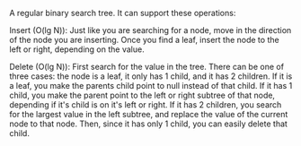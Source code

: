 A regular binary search tree. It can support these operations:

Insert (O(lg N)): Just like you are searching for a node, move in the direction of the node you are inserting. Once you find a leaf, insert the node to the left or
right, depending on the value.

Delete (O(lg N)): First search for the value in the tree. There can be one of three cases: the node is a leaf, it only has 1 child, and it has 2 children. If it is
a leaf, you make the parents child point to null instead of that child. If it has 1 child, you make the parent point to the left or right subtree of that node,
depending if it's child is on it's left or right. If it has 2 children, you search for the largest value in the left subtree, and replace the value of the current
node to that node. Then, since it has only 1 child, you can easily delete that child.